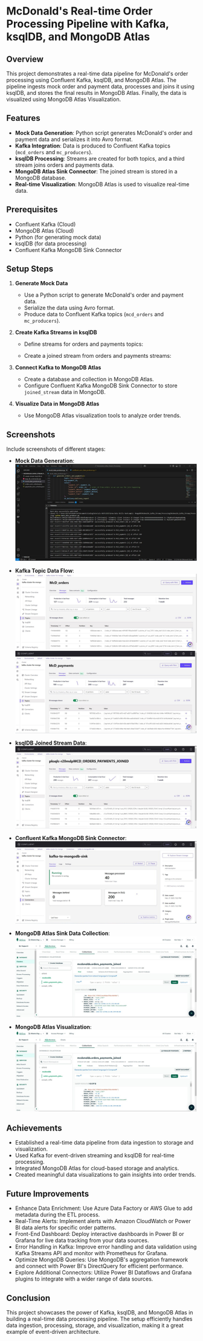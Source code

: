 # McDonald's Real-time Order Processing Pipeline with Kafka, ksqlDB, and MongoDB Atlas

## Overview
This project demonstrates a real-time data pipeline for McDonald's order processing using Confluent Kafka, ksqlDB, and MongoDB Atlas. The pipeline ingests mock order and payment data, processes and joins it using ksqlDB, and stores the final results in MongoDB Atlas. Finally, the data is visualized using MongoDB Atlas Visualization.

## Features
- **Mock Data Generation**: Python script generates McDonald's order and payment data and serializes it into Avro format.
- **Kafka Integration**: Data is produced to Confluent Kafka topics (`mcd_orders` and `mc_producers`).
- **ksqlDB Processing**: Streams are created for both topics, and a third stream joins orders and payments data.
- **MongoDB Atlas Sink Connector**: The joined stream is stored in a MongoDB database.
- **Real-time Visualization**: MongoDB Atlas is used to visualize real-time data.

## Prerequisites
- Confluent Kafka (Cloud)
- MongoDB Atlas (Cloud)
- Python (for generating mock data)
- ksqlDB (for data processing)
- Confluent Kafka MongoDB Sink Connector

## Setup Steps
1. **Generate Mock Data**
   - Use a Python script to generate McDonald's order and payment data.
   - Serialize the data using Avro format.
   - Produce data to Confluent Kafka topics (`mcd_orders` and `mc_producers`).

2. **Create Kafka Streams in ksqlDB**
   - Define streams for orders and payments topics:
     
   - Create a joined stream from orders and payments streams:

3. **Connect Kafka to MongoDB Atlas**
   - Create a database and collection in MongoDB Atlas.
   - Configure Confluent Kafka MongoDB Sink Connector to store `joined_stream` data in MongoDB.

4. **Visualize Data in MongoDB Atlas**
   - Use MongoDB Atlas visualization tools to analyze order trends.

## Screenshots
Include screenshots of different stages:
- **Mock Data Generation**:  
  ![Mock Data Generation](images/mockdata.jpg)

- **Kafka Topic Data Flow**:  
  ![Kafka Topic Data Flow](images/kafka_topic1.jpg)
  ![Kafka Topic Data Flow_2](images/kafka_topic2.jpg)

- **ksqlDB Joined Stream Data**:  
  ![ksqlDB Stream Creation](images/ksqldb_joined_stream.jpg)

- **Confluent Kafka MongoDB Sink Connector**:  
  ![Sink Connector](images/kafka_mongodb_sink_connector.jpg)

- **MongoDB Atlas Sink Data Collection**:  
  ![MongoDB Atlas Sink Data](images/mongo_atlas_sink_data.jpg)

- **MongoDB Atlas Visualization**:  
  ![MongoDB Atlas Visualization](images/mongo_atlas_sink_data.jpg)

## Achievements
- Established a real-time data pipeline from data ingestion to storage and visualization.
- Used Kafka for event-driven streaming and ksqlDB for real-time processing.
- Integrated MongoDB Atlas for cloud-based storage and analytics.
- Created meaningful data visualizations to gain insights into order trends.

## Future Improvements
- Enhance Data Enrichment: Use Azure Data Factory or AWS Glue to add metadata during the ETL process.
- Real-Time Alerts: Implement alerts with Amazon CloudWatch or Power BI data alerts for specific order patterns.
- Front-End Dashboard: Deploy interactive dashboards in Power BI or Grafana for live data tracking from your data sources.
- Error Handling in Kafka: Improve error handling and data validation using Kafka Streams API and monitor with Prometheus for Grafana.
- Optimize MongoDB Queries: Use MongoDB's aggregation framework and connect with Power BI's DirectQuery for efficient performance.
- Explore Additional Connectors: Utilize Power BI Dataflows and Grafana plugins to integrate with a wider range of data sources.

## Conclusion
This project showcases the power of Kafka, ksqlDB, and MongoDB Atlas in building a real-time data processing pipeline. The setup efficiently handles data ingestion, processing, storage, and visualization, making it a great example of event-driven architecture.
